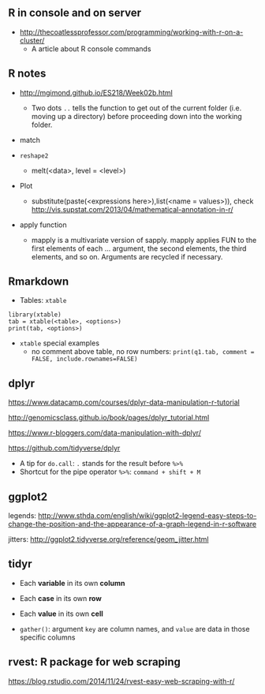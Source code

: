 ## R in console and on server

+ <http://thecoatlessprofessor.com/programming/working-with-r-on-a-cluster/>
	- A article about R console commands

## R notes

+ <http://mgimond.github.io/ES218/Week02b.html>
	- Two dots `..` tells the function to get out of the current folder (i.e. moving up a directory) before proceeding down into the working folder.

+ match

+ `reshape2`
	- melt(\<data>, level = \<level>)

+ Plot
	- substitute(paste(\<expressions here>),list(\<name = values>)), check <http://vis.supstat.com/2013/04/mathematical-annotation-in-r/>

+ apply function
	- mapply is a multivariate version of sapply. mapply applies FUN to the first elements of each ... argument, the second elements, the third elements, and so on. Arguments are recycled if necessary.

## Rmarkdown

+ Tables: `xtable`

```{r, result = 'asis'}
library(xtable)
tab = xtable(<table>, <options>)
print(tab, <options>)
```

+ `xtable` special examples
	- no comment above table, no row numbers: `print(q1.tab, comment = FALSE, include.rownames=FALSE)`

## dplyr

<https://www.datacamp.com/courses/dplyr-data-manipulation-r-tutorial>

<http://genomicsclass.github.io/book/pages/dplyr_tutorial.html>

<https://www.r-bloggers.com/data-manipulation-with-dplyr/>

<https://github.com/tidyverse/dplyr>

+ A tip for `do.call`: `.` stands for the result before `%>%`
+ Shortcut for the pipe operator `%>%`: `command + shift + M`

## ggplot2

legends: <http://www.sthda.com/english/wiki/ggplot2-legend-easy-steps-to-change-the-position-and-the-appearance-of-a-graph-legend-in-r-software>

jitters: <http://ggplot2.tidyverse.org/reference/geom_jitter.html>

## tidyr

+ Each __variable__ in its own __column__
+ Each __case__ in its own __row__
+ Each __value__ in its own __cell__

+ `gather()`: argument `key` are column names, and `value` are data in those specific columns

## rvest: R package for web scraping

<https://blog.rstudio.com/2014/11/24/rvest-easy-web-scraping-with-r/>
